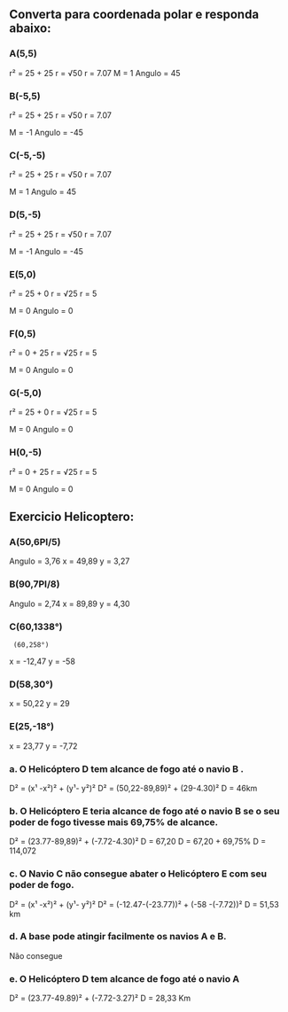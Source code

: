 ## Converta para coordenada polar e responda abaixo:

### A(5,5)
r² = 25 + 25
r = √50
r = 7.07
M = 1
Angulo = 45

### B(-5,5) 
r² = 25 + 25
r = √50
r = 7.07

M = -1
Angulo = -45

### C(-5,-5)  
r² = 25 + 25
r = √50
r = 7.07

M = 1
Angulo = 45

### D(5,-5)
r² = 25 + 25
r = √50
r = 7.07

M = -1
Angulo = -45

### E(5,0)
r² = 25 + 0
r = √25
r = 5

M = 0
Angulo = 0

### F(0,5)
r² = 0 + 25
r = √25
r = 5

M = 0
Angulo = 0

### G(-5,0)  
r² = 25 + 0
r = √25
r = 5

M = 0
Angulo = 0

### H(0,-5)
r² = 0 + 25
r = √25
r = 5

M = 0
Angulo = 0

## Exercicio Helicoptero:

### A(50,6PI/5)
Angulo = 3,76
x = 49,89
y = 3,27

### B(90,7PI/8)
Angulo = 2,74
x = 89,89
y = 4,30

### C(60,1338°)
     (60,258°)
x = -12,47 
y = -58

### D(58,30°)
x = 50,22 
y = 29

### E(25,-18°)
x = 23,77
y = -7,72

### a. O Helicóptero D tem alcance de fogo até o navio B .
D² = (x¹ -x²)² + (y¹- y²)²
D² = (50,22-89,89)² + (29-4.30)²
D = 46km

### b. O Helicóptero E teria alcance de fogo até o navio B  se o seu poder de fogo tivesse mais 69,75% de alcance.
D² = (23.77-89,89)² + (-7.72-4.30)²
D = 67,20
D = 67,20 + 69,75%
D = 114,072

### c. O Navio C não consegue abater o Helicóptero E com seu poder de fogo.
D² = (x¹ -x²)² + (y¹- y²)²
D² = (-12.47-(-23.77))² + (-58 -(-7.72))²
D = 51,53 km

### d. A base pode atingir facilmente os navios A e B.
Não consegue

### e. O Helicóptero D tem alcance de fogo até o navio A
D² = (23.77-49.89)² + (-7.72-3.27)²
D = 28,33 Km